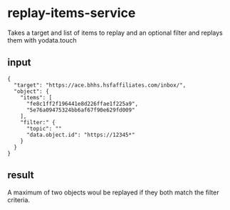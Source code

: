 # replay-items-service

Takes a target and list of items to replay and an optional filter and replays them with yodata.touch

## input

```json5
{
  "target": "https://ace.bhhs.hsfaffiliates.com/inbox/",
  "object": {
    "items": [
      "fe8c1ff2f196441e8d226ffae1f225a9",
      "5e76a09475324bb6af67f90e629fd009"
    ],
    "filter:" {
      "topic": ""
      "data.object.id": "https://12345*"
    }
  }
}
```


## result

A maximum of two objects woul be replayed if they both match the filter criteria.
